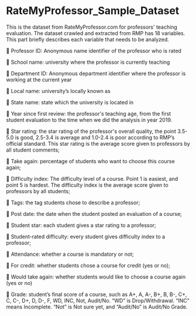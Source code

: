 # RateMyProfessor_Sample_Dataset
This is the dataset from RateMyProfessor.com for professors' teaching evaluation. The dataset crawled and extracted from RMP has 18 variables. This part briefly describes each variable that needs to be analyzed.

	Professor ID: Anonymous name identifier of the professor who is rated

	School name: university where the professor is currently teaching

	Department ID: Anonymous department identifier where the professor is working at the current year

	Local name: university’s locally known as

	State name: state which the university is located in

	Year since first review: the professor's teaching age, from the first student evaluation to the time when we did the analysis in year 2019. 

	Star rating: the star rating of the professor's overall quality, the point 3.5-5.0 is good, 2.5-3.4 is average and 1.0-2.4 is poor according to RMP’s official standard. This star rating is the average score given to professors by all student comments;

	Take again: percentage of students who want to choose this course again;

	Difficulty index: The difficulty level of a course. Point 1 is easiest, and point 5 is hardest. The difficulty index is the average score given to professors by all students;

	Tags: the tag students chose to describe a professor;

	Post date: the date when the student posted an evaluation of a course;

	Student star: each student gives a star rating to a professor;

	Student-rated difficulty: every student gives difficulty index to a professor;

	Attendance: whether a course is mandatory or not;

	For credit: whether students chose a course for credit (yes or no);

	Would take again: whether students would like to choose a course again (yes or no)

	Grade: student’s final score of a course, such as A+, A, A-, B+, B, B-, C+, C, C-, D+, D, D-, F, WD, INC, Not, Audit/No. “WD” is Drop/Withdrawal. “INC” means Incomplete. “Not” is Not sure yet, and “Audit/No” is Audit/No Grade.
